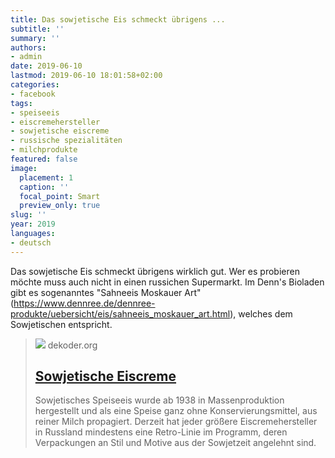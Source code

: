 ```yaml
---
title: Das sowjetische Eis schmeckt übrigens ...
subtitle: ''
summary: ''
authors:
- admin
date: 2019-06-10
lastmod: 2019-06-10 18:01:58+02:00
categories:
- facebook
tags:
- speiseeis
- eiscremehersteller
- sowjetische eiscreme
- russische spezialitäten
- milchprodukte
featured: false
image:
  placement: 1
  caption: ''
  focal_point: Smart
  preview_only: true
slug: ''
year: 2019
languages:
- deutsch
---
```


Das sowjetische Eis schmeckt übrigens wirklich gut. Wer es probieren möchte muss auch nicht in einen russichen Supermarkt. Im Denn's Bioladen gibt es sogenanntes "Sahneeis Moskauer Art" (https://www.dennree.de/dennree-produkte/uebersicht/eis/sahneeis_moskauer_art.html), welches dem Sowjetischen entspricht.
> [![](https://www.dekoder.org/sites/default/files/morozhenoe_1.png)](https://www.dekoder.org/de/gnose/sowjetisches-eis-plombir-moroshenoje)
> dekoder.org
> ## [Sowjetische Eiscreme](https://www.dekoder.org/de/gnose/sowjetisches-eis-plombir-moroshenoje)
>
>Sowjetisches Speiseeis wurde ab 1938 in Massenproduktion hergestellt und als eine Speise ganz ohne Konservierungsmittel, aus reiner Milch propagiert. Derzeit hat jeder größere Eiscremehersteller in Russland mindestens eine Retro-Linie im Programm, deren Verpackungen an Stil und Motive aus der Sowjetzeit angelehnt sind.